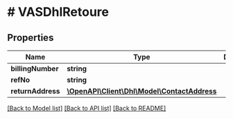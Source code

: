 # # VASDhlRetoure

## Properties

Name | Type | Description | Notes
------------ | ------------- | ------------- | -------------
**billingNumber** | **string** |  |
**refNo** | **string** |  | [optional]
**returnAddress** | [**\OpenAPI\Client\Dhl\Model\ContactAddress**](ContactAddress.md) |  | [optional]

[[Back to Model list]](../../README.md#models) [[Back to API list]](../../README.md#endpoints) [[Back to README]](../../README.md)
